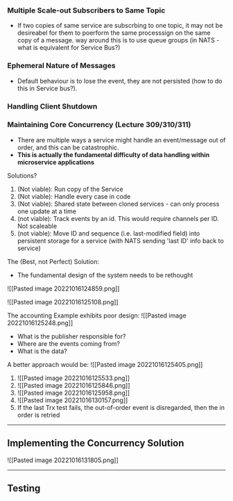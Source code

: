 ### Multiple Scale-out Subscribers to Same Topic
- If two copies of same service are subscrbing to one topic, it may not be desireabel for them to poerform the same processsign on the same copy of a message. way around this is to use queue groups (in NATS - what is equivalent for Service Bus?)

### Ephemeral Nature of Messages
- Default behaviour is to lose the event, they are not persisted (how to do this in Service bus?).

### Handling Client Shutdown

### **Maintaining Core Concurrency (Lecture 309/310/311)**
- There are multiple ways a service might handle an event/message out of order, and this can be catastrophic.
- **This is actually the fundamental difficulty of data handling within microservice applications**

Solutions?
1) (Not viable):  Run copy of the Service
2) (Not viable):  Handle every case in code
3) (Not viable): Shared state between cloned services - can only process one update at a time
4) (not viable): Track events by an id. This would require channels per ID. Not scaleable
5) (not viable): Move ID and sequence (i.e. last-modified field) into persistent storage for a service (with NATS sending 'last ID' info back to service)

The (Best, not Perfect) Solution:
- The fundamental design of the system needs to be rethought

![[Pasted image 20221016124859.png]]

![[Pasted image 20221016125108.png]]

The accounting Example exhibits poor design:
![[Pasted image 20221016125248.png]]
- What is the publisher responsible for?
- Where are the events coming from?
- What is the data? 

A better approach would be:
![[Pasted image 20221016125405.png]]

1) ![[Pasted image 20221016125533.png]]
2) ![[Pasted image 20221016125846.png]]
3) ![[Pasted image 20221016125958.png]]
4) ![[Pasted image 20221016130157.png]]
5)  If the last Trx test fails, the out-of-order event is disregarded, then the in order is retried
----
## Implementing the Concurrency Solution

![[Pasted image 20221016131805.png]]

---
## Testing 